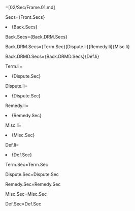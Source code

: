 =[02/Sec/Frame.01.md]

Secs={Front.Secs}<li>{Back.Secs}

Back.Secs={Back.DRM.Secs}

Back.DRM.Secs={Term.Sec}{Dispute.li}{Remedy.li}{Misc.li}

Back.DRMD.Secs={Back.DRMD.Secs}{Def.li}

Term.li=<li>{Dispute.Sec}

Dispute.li=<li>{Dispute.Sec}

Remedy.li=<li>{Remedy.Sec}

Misc.li=<li>{Misc.Sec}

Def.li=<li>{Def.Sec}

Term.Sec=Term.Sec

Dispute.Sec=Dispute.Sec

Remedy.Sec=Remedy.Sec

Misc.Sec=Misc.Sec

Def.Sec=Def.Sec